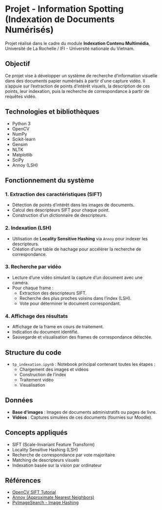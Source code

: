 # Projet - Information Spotting (Indexation de Documents Numérisés)

Projet réalisé dans le cadre du module **Indexation Contenu Multimédia**, Université de La Rochelle / IFI - Université nationale du Vietnam.

## Objectif

Ce projet vise à développer un système de recherche d’information visuelle dans des documents papier numérisés à partir d'une capture vidéo. Il s’appuie sur l’extraction de points d’intérêt visuels, la description de ces points, leur indexation, puis la recherche de correspondance à partir de requêtes vidéo.

## Technologies et bibliothèques

- Python 3
- OpenCV
- NumPy
- Scikit-learn
- Gensim
- NLTK
- Matplotlib
- SciPy
- Annoy (LSH)

##  Fonctionnement du système

### 1. Extraction des caractéristiques (SIFT)

- Détection de points d’intérêt dans les images de documents.
- Calcul des descripteurs SIFT pour chaque point.
- Construction d’un dictionnaire de descripteurs.

### 2. Indexation (LSH)

- Utilisation de **Locality Sensitive Hashing** via `Annoy` pour indexer les descripteurs.
- Création d’une table de hachage pour accélérer la recherche de correspondance.

### 3. Recherche par vidéo

- Lecture d’une vidéo simulant la capture d’un document avec une caméra.
- Pour chaque frame :
  - Extraction des descripteurs SIFT.
  - Recherche des plus proches voisins dans l’index (LSH).
  - Vote pour déterminer le document correspondant.

### 4. Affichage des résultats

- Affichage de la frame en cours de traitement.
- Indication du document identifié.
- Sauvegarde et visualisation des frames de correspondance détectée.

## Structure du code

- `tp_indexation.ipynb` : Notebook principal contenant toutes les étapes :
  - Chargement des images et vidéos
  - Construction de l’index
  - Traitement vidéo
  - Visualisation

## Données

- **Base d'images** : Images de documents administratifs ou pages de livre.
- **Vidéos** : Captures simulées de ces documents (fournies sur Moodle).

## Concepts appliqués

- SIFT (Scale-Invariant Feature Transform)
- Locality Sensitive Hashing (LSH)
- Recherche de correspondance par vote majoritaire
- Matching de descripteurs visuels
- Indexation basée sur la vision par ordinateur

##  Références

- [OpenCV SIFT Tutorial](https://docs.opencv.org/master/da/df5/tutorial_py_sift_intro.html)
- [Annoy (Approximate Nearest Neighbors)](https://github.com/spotify/annoy)
- [PyImageSearch - Image Hashing](https://www.pyimagesearch.com/2017/11/27/image-hashing-opencv-python/)
